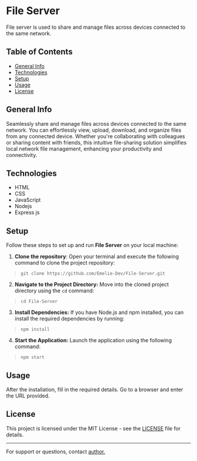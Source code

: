 
# File Server

File server is used to share and manage files across devices connected to the same network.


## Table of Contents

- [General Info](#General-Info)
- [Technologies](#Technologies)
- [Setup](#Setup)
- [Usage](#Usage)
- [License](#License)

## General Info

Seamlessly share and manage files across devices connected to the same network. You can effortlessly view, upload, download, and organize files from any connected device. Whether you're collaborating with colleagues or sharing content with friends, this intuitive file-sharing solution simplifies local network file management, enhancing your productivity and connectivity.


## Technologies

- HTML
- CSS
- JavaScript
- Nodejs
- Express js


## Setup

Follow these steps to set up and run **File Server** on your local machine:

1. **Clone the repository**: Open your terminal and execute the following command to clone the project repository:

>`git clone https://github.com/Emelie-Dev/File-Server.git`

2. **Navigate to the Project Directory:** Move into the cloned project directory using the `cd` command:

>`cd File-Server`

3. **Install Dependencies:** If you have Node.js and npm installed, you can install the required dependencies by running:

>`npm install`

4. **Start the Application:** Launch the application using the following command:

>`npm start`


## Usage

 After the installation, fill in the required details. Go to a browser and enter the URL provided. 
 
 
## License

This project is licensed under the MIT License - see the [LICENSE](LICENSE) file for details.


--- 

For support or questions, contact [author.](MAILTO:godfatheremerie@gmail.com?cc=&bcc=&subject=File%20Server&body= )
